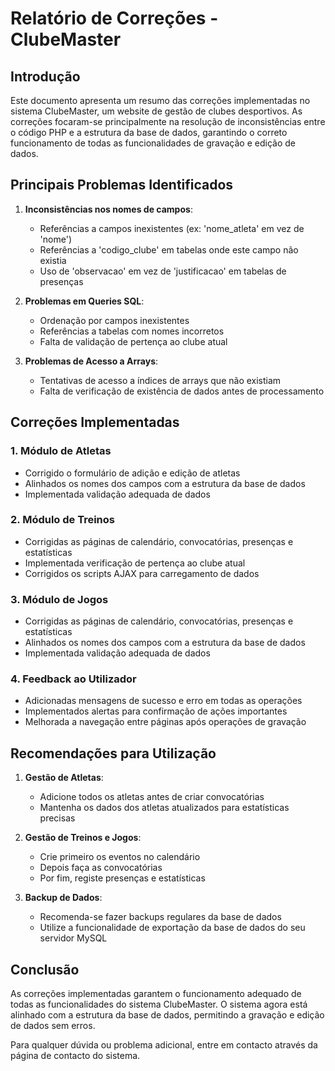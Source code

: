 # Relatório de Correções - ClubeMaster

## Introdução

Este documento apresenta um resumo das correções implementadas no sistema ClubeMaster, um website de gestão de clubes desportivos. As correções focaram-se principalmente na resolução de inconsistências entre o código PHP e a estrutura da base de dados, garantindo o correto funcionamento de todas as funcionalidades de gravação e edição de dados.

## Principais Problemas Identificados

1. **Inconsistências nos nomes de campos**:
   - Referências a campos inexistentes (ex: 'nome_atleta' em vez de 'nome')
   - Referências a 'codigo_clube' em tabelas onde este campo não existia
   - Uso de 'observacao' em vez de 'justificacao' em tabelas de presenças

2. **Problemas em Queries SQL**:
   - Ordenação por campos inexistentes
   - Referências a tabelas com nomes incorretos
   - Falta de validação de pertença ao clube atual

3. **Problemas de Acesso a Arrays**:
   - Tentativas de acesso a índices de arrays que não existiam
   - Falta de verificação de existência de dados antes de processamento

## Correções Implementadas

### 1. Módulo de Atletas
- Corrigido o formulário de adição e edição de atletas
- Alinhados os nomes dos campos com a estrutura da base de dados
- Implementada validação adequada de dados

### 2. Módulo de Treinos
- Corrigidas as páginas de calendário, convocatórias, presenças e estatísticas
- Implementada verificação de pertença ao clube atual
- Corrigidos os scripts AJAX para carregamento de dados

### 3. Módulo de Jogos
- Corrigidas as páginas de calendário, convocatórias, presenças e estatísticas
- Alinhados os nomes dos campos com a estrutura da base de dados
- Implementada validação adequada de dados

### 4. Feedback ao Utilizador
- Adicionadas mensagens de sucesso e erro em todas as operações
- Implementados alertas para confirmação de ações importantes
- Melhorada a navegação entre páginas após operações de gravação

## Recomendações para Utilização

1. **Gestão de Atletas**:
   - Adicione todos os atletas antes de criar convocatórias
   - Mantenha os dados dos atletas atualizados para estatísticas precisas

2. **Gestão de Treinos e Jogos**:
   - Crie primeiro os eventos no calendário
   - Depois faça as convocatórias
   - Por fim, registe presenças e estatísticas

3. **Backup de Dados**:
   - Recomenda-se fazer backups regulares da base de dados
   - Utilize a funcionalidade de exportação da base de dados do seu servidor MySQL

## Conclusão

As correções implementadas garantem o funcionamento adequado de todas as funcionalidades do sistema ClubeMaster. O sistema agora está alinhado com a estrutura da base de dados, permitindo a gravação e edição de dados sem erros.

Para qualquer dúvida ou problema adicional, entre em contacto através da página de contacto do sistema.
